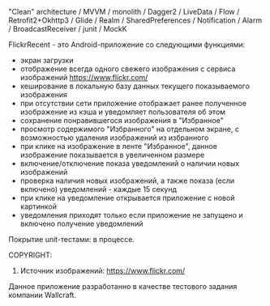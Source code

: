 "Clean" architecture / MVVM / monolith / Dagger2 / LiveData / Flow / Retrofit2+Okhttp3 / Glide / Realm / SharedPreferences / Notification / Alarm / BroadcastReceiver / junit / MockK

FlickrRecent - это Android-приложение со следующими функциями:
- экран загрузки
- отображение всегда одного свежего изображения с сервиса изображений https://www.flickr.com/
- кеширование в локальную базу данных текущего показываемого изображения
- при отсутствии сети приложение отображает ранее полученное изображение из кэша и уведомляет пользователя об этом
- сохранение понравившегося изображения в "Избранное"
- просмотр содержимого "Избранного" на отдельном экране, с возможностью удаления изображений из избранного
- при клике на изображение в ленте "Избранное", данное изображение показывается в увеличенном размере
- включение/отключение показа уведомлений о наличии новых изображений
- проверка наличия новых изображений, а также показа (если включено) уведомлений - каждые 15 секунд
- при клике на уведомление открывается приложение с новой картинкой
- уведомления приходят только если приложение не запущено и включено получение уведомлений

Покрытие unit-тестами: в процессе.

COPYRIGHT:
1. Источник изображений: https://www.flickr.com/

Данное приложение разработанно в качестве тестового задания компании Wallcraft.
